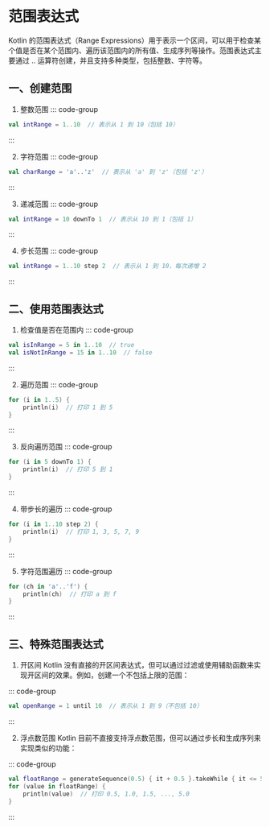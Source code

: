 # 范围表达式

Kotlin 的范围表达式（Range Expressions）用于表示一个区间，可以用于检查某个值是否在某个范围内、遍历该范围内的所有值、生成序列等操作。范围表达式主要通过 .. 运算符创建，并且支持多种类型，包括整数、字符等。

## 一、创建范围

1. 整数范围
::: code-group
``` kotlin
val intRange = 1..10  // 表示从 1 到 10（包括 10）
```
:::

2. 字符范围
::: code-group
``` kotlin
val charRange = 'a'..'z'  // 表示从 'a' 到 'z'（包括 'z'）
```
:::

3. 递减范围
::: code-group
``` kotlin
val intRange = 10 downTo 1  // 表示从 10 到 1（包括 1）
```
:::

4. 步长范围
::: code-group
``` kotlin
val intRange = 1..10 step 2  // 表示从 1 到 10，每次递增 2
```
:::

## 二、使用范围表达式
1. 检查值是否在范围内
::: code-group
``` kotlin
val isInRange = 5 in 1..10  // true
val isNotInRange = 15 in 1..10  // false
```
:::

2. 遍历范围
::: code-group
``` kotlin
for (i in 1..5) {
    println(i)  // 打印 1 到 5
}
```
:::

3. 反向遍历范围
::: code-group
``` kotlin
for (i in 5 downTo 1) {
    println(i)  // 打印 5 到 1
}
```
:::

4. 带步长的遍历
::: code-group
``` kotlin
for (i in 1..10 step 2) {
    println(i)  // 打印 1, 3, 5, 7, 9
}
```
:::

5. 字符范围遍历
::: code-group
``` kotlin
for (ch in 'a'..'f') {
    println(ch)  // 打印 a 到 f
}
```
:::

## 三、特殊范围表达式

1. 开区间
Kotlin 没有直接的开区间表达式，但可以通过过滤或使用辅助函数来实现开区间的效果。例如，创建一个不包括上限的范围：

::: code-group
``` kotlin
val openRange = 1 until 10  // 表示从 1 到 9（不包括 10）
```
:::

2. 浮点数范围
Kotlin 目前不直接支持浮点数范围，但可以通过步长和生成序列来实现类似的功能：

::: code-group
``` kotlin
val floatRange = generateSequence(0.5) { it + 0.5 }.takeWhile { it <= 5.0 }
for (value in floatRange) {
    println(value)  // 打印 0.5, 1.0, 1.5, ..., 5.0
}
```
:::

